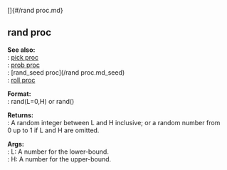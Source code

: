 []{#/rand proc.md}    
## rand proc    
**See also:**    
:   [pick proc](/proc/pick)    
:   [prob proc](/proc/prob)    
:   [rand_seed proc](/rand proc.md_seed)    
:   [roll proc](/proc/roll)    
<!-- -->    
**Format:**    
:   rand(L=0,H) or rand()    
<!-- -->    
**Returns:**    
:   A random integer between L and H inclusive; or a random number from    
    0 up to 1 if L and H are omitted.    
<!-- -->    
**Args:**    
:   L: A number for the lower-bound.    
:   H: A number for the upper-bound.  